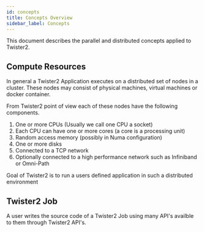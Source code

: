 ```yaml
---
id: concepts
title: Concepts Overview
sidebar_label: Concepts
---
```


This document describes the parallel and distributed concepts applied to Twister2.

## Compute Resources

In general a Twister2 Application executes on a distributed set of nodes in a cluster. 
These nodes may consist of physical machines, virtual machines or docker container.

From Twister2 point of view each of these nodes have the following components.

1. One or more CPUs (Usually we call one CPU a socket)
2. Each CPU can have one or more cores (a core is a processing unit)
3. Random access memory (possibly in Numa configuration)
4. One or more disks
5. Connected to a TCP network
6. Optionally connected to a high performance network such as Infiniband or Omni-Path

Goal of Twister2 is to run a users defined application in such a distributed environment

## Twister2 Job

A user writes the source code of a Twister2 Job using many API's availble to them through Twister2 API's.